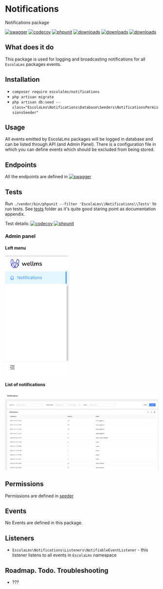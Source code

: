 # Notifications

Notifications package

[![swagger](https://img.shields.io/badge/documentation-swagger-green)](https://escolalms.github.io/notifications/)
[![codecov](https://codecov.io/gh/EscolaLMS/notifications/branch/main/graph/badge.svg?token=gBzpyNK8DQ)](https://codecov.io/gh/EscolaLMS/notifications)
[![phpunit](https://github.com/EscolaLMS/notifications/actions/workflows/test.yml/badge.svg)](https://github.com/EscolaLMS/notifications/actions/workflows/test.yml)
[![downloads](https://img.shields.io/packagist/dt/escolalms/notifications)](https://packagist.org/packages/escolalms/notifications)
[![downloads](https://img.shields.io/packagist/v/escolalms/notifications)](https://packagist.org/packages/escolalms/notifications)
[![downloads](https://img.shields.io/packagist/l/escolalms/notifications)](https://packagist.org/packages/escolalms/notifications)

## What does it do

This package is used for logging and broadcasting notifications for all `EscolaLms` packages events.

## Installation

- `composer require escolalms/notifications`
- `php artisan migrate`
- `php artisan db:seed --class="EscolaLms\Notifications\Database\Seeders\NotificationsPermissionsSeeder"`

## Usage

All events emitted by EscolaLms packages will be logged in database and can be listed through API (and Admin Panel).
There is a configuration file in which you can define events which should be excluded from being stored.

## Endpoints

All the endpoints are defined in [![swagger](https://img.shields.io/badge/documentation-swagger-green)](https://escolalms.github.io/notifications/)

## Tests

Run `./vendor/bin/phpunit --filter 'EscolaLms\\Notifications\\Tests'` to run tests. See [tests](tests) folder as it's quite good staring point as documentation appendix.

Test details:
[![codecov](https://codecov.io/gh/EscolaLMS/notifications/branch/main/graph/badge.svg?token=gBzpyNK8DQ)](https://codecov.io/gh/EscolaLMS/notifications)
[![phpunit](https://github.com/EscolaLMS/notifications/actions/workflows/test.yml/badge.svg)](https://github.com/EscolaLMS/notifications/actions/workflows/test.yml)

### Admin panel

#### **Left menu**

![Menu](docs/menu.png "Menu")

#### **List of notifications**

![List of notifications](docs/list.png "List of notifications")

## Permissions

Permissions are defined in [seeder](vendor/escolalms/notifications/database/seeders/NotificationsPermissionsSeeder.php)

## Events

No Events are defined in this package.

## Listeners

- `EscolaLms\Notifications\Listeners\NotifiableEventListener` - this listener listens to all events in `EscolaLms` namespace

## Roadmap. Todo. Troubleshooting

- ???
